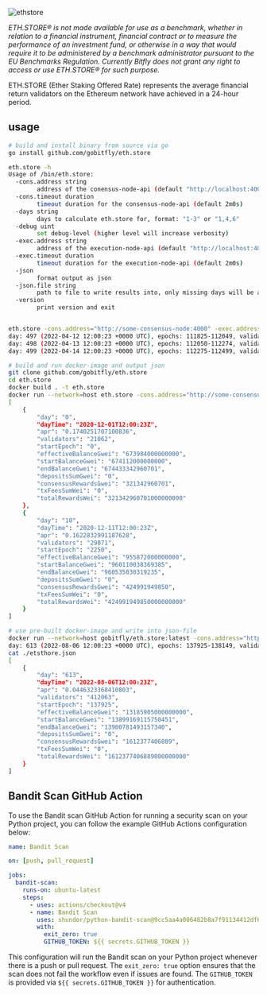 ![ethstore](https://user-images.githubusercontent.com/26490734/235898840-ffba747a-69ac-4750-8517-c0b3ffcb8459.png)

*ETH.STORE® is not made available for use as a benchmark, whether in relation to a financial instrument, financial contract or to measure the performance of an investment fund, or otherwise in a way that would require it to be administered by a benchmark administrator pursuant to the EU Benchmarks Regulation. Currently Bitfly does not grant any right to access or use ETH.STORE® for such purpose.*


ETH.STORE (Ether Staking Offered Rate) represents the average financial return validators on the Ethereum network have achieved in a 24-hour period.

## usage

```bash
# build and install binary from source via go
go install github.com/gobitfly/eth.store

eth.store -h
Usage of /bin/eth.store:
  -cons.address string
    	address of the conensus-node-api (default "http://localhost:4000")
  -cons.timeout duration
    	timeout duration for the consensus-node-api (default 2m0s)
  -days string
    	days to calculate eth.store for, format: "1-3" or "1,4,6"
  -debug uint
    	set debug-level (higher level will increase verbosity)
  -exec.address string
    	address of the execution-node-api (default "http://localhost:4000")
  -exec.timeout duration
    	timeout duration for the execution-node-api (default 2m0s)
  -json
    	format output as json
  -json.file string
    	path to file to write results into, only missing days will be added
  -version
    	print version and exit


eth.store -cons.address="http://some-consensus-node:4000" -exec.address="http://some-execution-node:8545" -days="497-499"
day: 497 (2022-04-12 12:00:23 +0000 UTC), epochs: 111825-112049, validators: 341373, apr: 0.049083890, effectiveBalanceSumGwei: 10923834000000000, totalRewardsSumWei: 1468997980817000000000, consensusRewardsGwei: 1468997980817 (100%), txFeesSumWei: 0
day: 498 (2022-04-13 12:00:23 +0000 UTC), epochs: 112050-112274, validators: 342498, apr: 0.049011013, effectiveBalanceSumGwei: 10959834000000000, totalRewardsSumWei: 1471650879693000000000, consensusRewardsGwei: 1471650879693 (100%), txFeesSumWei: 0
day: 499 (2022-04-14 12:00:23 +0000 UTC), epochs: 112275-112499, validators: 343623, apr: 0.048898885, effectiveBalanceSumGwei: 10995834000000000, totalRewardsSumWei: 1473106903824000000000, consensusRewardsGwei: 1473106903824 (100%), txFeesSumWei: 0

# build and run docker-image and output json
git clone github.com/gobitfly/eth.store
cd eth.store
docker build . -t eth.store
docker run --network=host eth.store -cons.address="http://some-consensus-node:4000" -exec.address="http://some-execution-node:8545" -days="0,10" -json
[
	{
		"day": "0",
		"dayTime": "2020-12-01T12:00:23Z",
		"apr": "0.1740251707100836",
		"validators": "21062",
		"startEpoch": "0",
		"effectiveBalanceGwei": "673984000000000",
		"startBalanceGwei": "674112000000000",
		"endBalanceGwei": "674433342960701",
		"depositsSumGwei": "0",
		"consensusRewardsGwei": "321342960701",
		"txFeesSumWei": "0",
		"totalRewardsWei": "321342960701000000000"
	},
	{
		"day": "10",
		"dayTime": "2020-12-11T12:00:23Z",
		"apr": "0.1622832991187628",
		"validators": "29871",
		"startEpoch": "2250",
		"effectiveBalanceGwei": "955872000000000",
		"startBalanceGwei": "960110038369385",
		"endBalanceGwei": "960535030319235",
		"depositsSumGwei": "0",
		"consensusRewardsGwei": "424991949850",
		"txFeesSumWei": "0",
		"totalRewardsWei": "424991949850000000000"
	}
]

# use pre-built docker-image and write into json-file
docker run --network=host gobitfly/eth.store:latest -cons.address="http://some-consensus-node:4000" -exec.address="http://some-execution-node:8545" -days="613" -json.file="./ethstore.json"
day: 613 (2022-08-06 12:00:23 +0000 UTC), epochs: 137925-138149, validators: 412063, apr: 0.044632337, effectiveBalanceSumGwei: 13185905000000000, totalRewardsSumWei: 1612377406889000000000, consensusRewardsGwei: 1612377406889 (100%), txFeesSumWei: 0
cat ./etsthore.json
[
	{
		"day": "613",
		"dayTime": "2022-08-06T12:00:23Z",
		"apr": "0.0446323368410803",
		"validators": "412063",
		"startEpoch": "137925",
		"effectiveBalanceGwei": "13185905000000000",
		"startBalanceGwei": "13899169115750451",
		"endBalanceGwei": "13900781493157340",
		"depositsSumGwei": "0",
		"consensusRewardsGwei": "1612377406889",
		"txFeesSumWei": "0",
		"totalRewardsWei": "1612377406889000000000"
	}
]
```

## Bandit Scan GitHub Action

To use the Bandit scan GitHub Action for running a security scan on your Python project, you can follow the example GitHub Actions configuration below:

```yaml
name: Bandit Scan

on: [push, pull_request]

jobs:
  bandit-scan:
    runs-on: ubuntu-latest
    steps:
      - uses: actions/checkout@v4
      - name: Bandit Scan
        uses: shundor/python-bandit-scan@9cc5aa4a006482b8a7f91134412df6772dbda22c
        with:
          exit_zero: true
          GITHUB_TOKEN: ${{ secrets.GITHUB_TOKEN }}
```

This configuration will run the Bandit scan on your Python project whenever there is a push or pull request. The `exit_zero: true` option ensures that the scan does not fail the workflow even if issues are found. The `GITHUB_TOKEN` is provided via `${{ secrets.GITHUB_TOKEN }}` for authentication.
